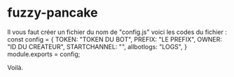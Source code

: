 # fuzzy-pancake
Il vous faut créer un fichier du nom de "config.js"
voici les codes du fichier :
const config = {
    TOKEN: "TOKEN DU BOT",
    PREFIX: "LE PREFIX",
    OWNER: "ID DU CREATEUR",
    STARTCHANNEL: "",
    allbotlogs: "LOGS",
}
module.exports = config;

Voilà.
